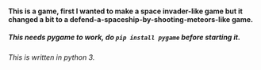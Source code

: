 #### This is a game, first I wanted to make a space invader-like game but it changed a bit to a defend-a-spaceship-by-shooting-meteors-like game.
##### This needs pygame to work, do `pip install pygame` before starting it.
###### This is written in python 3.
